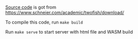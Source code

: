 [Source code](https://www.schneier.com/wp-content/uploads/2015/12/twofish-optimized-c.zip) is got from https://www.schneier.com/academic/twofish/download/

To compile this code, run `make build`

Run `make serve` to start server with html file and WASM build